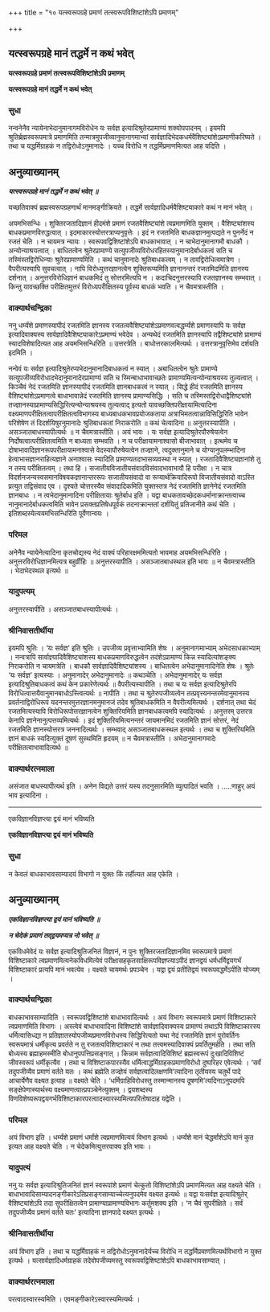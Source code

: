 +++
title = "१० यत्स्वरूपग्रहे प्रमाणं तत्स्वरूपविशिष्टांशेऽपि प्रमाणम्"

+++


## यत्स्वरूपग्रहे मानं तद्धर्मे न कथं भवेत्

**यत्स्वरूपग्रहे प्रमाणं तत्स्वरूपविशिष्टांशेऽपि प्रमाणम्**

**यत्स्वरूपग्रहे मानं तद्धर्मे न कथं भवेत्**

### **सुधा**

नन्वनेनैव न्यायेनाभेदानुमानागमविरोधेन यः सर्वज्ञ इत्यादिश्रुतेरप्रामाण्यं शक्योपपादनम् । इयमपि श्रुतिर्ब्रह्मस्वरूपमात्रे प्रमाणमिति तन्मात्रमुपजीव्यानुमानागमाभ्यां सार्वज्ञादिभेदकधर्मवैशिष्ट्यांशेऽप्रमाणीकरिष्यते । तथा च यद्धर्मिग्राहकं न तद्विरोधोऽनुमानादेः । यच्च विरोधि न तद्धर्मिप्रमाणमित्यत आह यदिति ।

## **अनुव्याख्यानम्**

***यत्स्वरूपग्रहे मानं तद्धर्मे न कथं भवेत् ॥***

यच्छतिवाक्यं ब्रह्मस्वरूपग्रहणार्थं मानमङ्गीक्रियते । तद्धर्मे सार्वज्ञादिधर्मवैशिष्ट्याकारे कथं न मानं भवेत् ।

अयमभिसन्धिः । शुक्तिरजतादिज्ञानं हीदमंशे प्रमाणं रजतवैशिष्ट्यांशे त्वप्रमाणमिति युक्तम् । वैशिष्ट्यांशस्य बाधकप्रमाणविरुद्धत्वात् । इदमाकारस्योत्तरत्राप्यनुवृत्तेः । इदं न रजतमिति बाधकज्ञानमुत्पद्यते न पुनर्नेदं न रजतं चेति । न चायमत्र न्यायः । स्वरूपवद्विशिष्टांशेऽपि बाधकाभावात् । न चाभेदानुमानागमौ बाधकौ । अन्योन्याश्रयत्वात् । बाधितत्वेन श्रुतेरप्रामाण्ये सत्युपजीव्यविरोधरहितस्यानुमानादेर्बाधकत्वं सति च तस्मिंस्तद्विरोधिन्याः श्रुतेरप्रामाण्यमिति । कथं चानुमानादेः श्रुतिबाधकत्वम् । न तावद्विरोधित्वमात्रेण । वैपरीत्यस्यापि सुवचत्वात् । नापि विरोध्युत्तरज्ञानत्वेन शुक्तिरूप्यमिति ज्ञानानन्तरं रजतमिदमिति ज्ञानस्य दर्शनात् । अनुत्तरविरोधिज्ञानं बाधकमिदं तु सोत्तरमित्यपि न । कदाचिदनुत्तरस्यापि रजतज्ञानस्य सम्भवात् । किन्तु यावच्छक्ति परीक्षितमुत्तरं विरोध्यपरीक्षितस्य पूर्वस्य बाधकं भवति । न चैवमत्रास्तीति ।

### **वाक्यार्थचन्द्रिका**

ननु धर्म्यंशे प्रमाणस्यापीदं रजतमिति ज्ञानस्य रजतत्ववैशिष्ट्यांशेऽप्रमाणवत्वद्धर्म्यंशे प्रमाणस्यापि यः सर्वज्ञ इत्यादिवाक्यस्य सार्वज्ञादिवैशिष्ट्याकारेऽप्रमाण्यं भवेदेव । अन्यथेदं रजतमिति ज्ञानस्यापि तद्वैशिष्ट्यांशे प्रामाण्यं स्यादविशेषादित्यत आह अयमभिसन्धिरिति ॥ उत्तरत्रेति । बाधोत्तरकालमित्यर्थः । उत्तरत्रानुवृत्तिमेव दर्शयति इदमिति ।

नन्वेवं यः सर्वज्ञ इत्यादिश्रुतेरप्यभेदानुमानादिबाधकत्वं न स्यात् । अबाधितत्वेन श्रुतेः प्रामाण्ये सत्युपजीव्यविरोधादभेदानुमानादेरप्रामाण्यं सति च स्मिन्बाधाभावाच्छतेः प्रामाण्यमित्यन्योन्याश्रयस्य तुल्यत्वात् । किञ्चैवं नेदं रजतमिति ज्ञानस्यापीदं रजतमिति ज्ञानबाधकत्वं न स्यात् । सिद्धे हीदं रजतमिति ज्ञानस्य वैशिष्ट्यांशेऽप्रमाणत्वे बाधाभावान्नेदं रजतमिति ज्ञानस्य प्रामाण्यसिद्धिः । सति च तस्मिस्तद्विरोधाद्वैशिष्ट्यांशे तज्ज्ञानस्याप्रामाण्यसिद्धिरित्यन्योन्याश्रयस्य तुल्यत्वाद् इत्यतो यावच्छक्तिपरीक्षायामित्यादिना वक्ष्यमाणपरीक्षितत्वापरीक्षितत्वविभागस्य बाध्यबाधकभावप्रयोजकताया अत्राभिमतत्वान्नाविसिद्धिरिति भावेन परिशेषेण तं दिदर्शयिषुरनुमानादेः श्रुतिबाधकतां निराकरोति ॥ कथं चेत्यादिना ॥ अनुत्तरस्यापीति । असञ्जातबाधस्यापीत्यर्थः ॥ न चैवमत्रास्तीति । अयं भावः । यः सर्वज्ञ इत्यादिश्रुतेरपौरुषेयत्वेन निर्दोषत्वात्परीक्षितत्वमिति न बाध्यता सम्भवति । न च परीक्षायामनाश्वासो बीजाभावात् । इत्थमेव च दोषाभावादिज्ञानरूपपरीक्षायामनाश्वासे वेदस्यापौरुषेयत्वेन तज्ज्ञाने, त्वदुक्तानुमाने च योग्यानुपलम्भादिना हेत्वाभासज्ञानराहित्यज्ञाने अनाश्वासः स्यादिति प्रामाण्यतदाभासव्यवस्था न स्यात् । रजतादिवैशिष्ट्यज्ञानांशे तु न तस्य परीक्षितत्वम् । तथा हि । सजातीयविजातीयसंवादविसंवादभावाभावौ हि परीक्षा । न चात्र विदर्शनजन्यस्वसमानविषयकज्ञानान्तररूपः सजातीयसंवादो वा रूप्यार्थक्रियादिरूपो विजातीयसंवादो वाऽस्ति प्रत्युत तद्विसंवाद एव । दृश्यते चोत्तरस्यैव संवादादिकमिति युक्तस्तत्र नेदं रजतमिति ज्ञानेनेदं रजतमिति ज्ञानबाधः । न त्वभेदानुमानादिना परीक्षितायाः श्रुतेर्बाध इति । यद्वा बाधकतावच्छेदकधर्मानाक्रान्तत्वाच्च नानुमानादेर्बाधकत्वमिति भावेन प्रसक्तप्रतिषेधपूर्वकं तदनाक्रान्ततां दर्शयितुं प्रतिजानीते कथं चेति । इतिशब्दस्येत्ययमभिसन्धिरिति पूर्वेणान्वयः ।

### **परिमल**

अनेनैव न्यायेनेत्यादिना कृतचोद्यस्य नेदं वाक्यं परिहारक्षममित्यतो भावमाह अयमभिसन्धिरिति । अनुत्तरविरोधिज्ञानमित्यत्र बहुर्व्रीहिः ॥ अनुत्तरस्यापीति । असञ्जातबाधस्थल इति भावः ॥ न चैवमत्रास्तीति । भेदाभेदस्थल इत्यर्थः ॥

### **यादुपत्यम्**

अनुत्तरस्यापीति । असञ्जातबाधस्यापीत्यर्थः ।

### **श्रीनिवासतीर्थीया**

इयमपि श्रुतिः । ‘यः सर्वज्ञ’ इति श्रुतिः । उपजीव्य प्रवृत्ताभ्यामिति शेषः । अनुमानागमाभ्याम् अभेदसाधकाभ्याम् । नन्वत्रापि सार्वाज्ञ्यादिवैशिष्ट्यांशस्य बाधकप्रमाणविरुद्धत्वेन तदंशेऽप्रामाण्यं किन्न स्यादित्यांशङ्क्य निराकरोति न चायमत्रेति । बाधकौ सार्वज्ञादिवैशिष्ट्यांशस्य । बाधितत्वेन अभेदानुमानादिनेति शेषः । श्रुतेः ‘यः सर्वज्ञ’ इत्यस्याः । अनुमानादेर् अभेदानुमानादेः ॥ कथञ्चेति । अभेदानुमानादेर् यः सर्वज्ञ इत्यादिश्रुतिबाधकत्वं कथं केन प्रकारेणेत्यर्थः ॥ वैपरीत्यस्यापीति । तथा च यः सर्वज्ञ इत्यादिश्रुतेरपि विरोधित्वात्तयैवानुमानबाधोऽस्त्वित्यर्थः ॥ नापीति । तथा च श्रुतेरुपजीव्यत्वेन तत्प्रवृत्त्यनन्तरमेवानुमानस्य प्रवर्तनाद्विरोधिरूपं यदनन्तरमुत्तरज्ञानमनुमानजं तदेव श्रुतिबाधकमिति न वैपरीत्यमित्यर्थः । दर्शनात् तथा चेदं रजतमित्यस्यापि विरोधिरूपोत्तरज्ञानत्वेन शुक्तिरियमिति ज्ञानबाधकत्वमपि स्यादित्यर्थः । अनुत्तरम् उत्तरत्र केनापि ज्ञानेनानुत्पत्तव्यमित्यर्थः । इदं शुक्तिरियमित्यनन्तरं जायमानमिदं रजतमिति ज्ञानं सोत्तरं, नेदं रजतमिति ज्ञानस्योत्तरत्र जननादित्यर्थः । सम्भवाद् असञ्जातबाधकस्थल इत्यर्थः । तथा च शुक्तिरियमिति ज्ञानं बाधकं स्यदित्युक्तं दूषणं सुस्थमिति हृदयम् ॥ न चैवमत्रास्तीति । अभेदानुमानागमादेः परीक्षितत्वाभावादित्यर्थः ॥

### **वाक्यार्थरत्नमाला**

असंजात बाधस्यापीत्यर्थ इति । अनेन विद्यते उत्तरं यस्य तदनुसारमिति व्युत्पादितं भवति । .....णाहुर् अयं भाव इत्यादिना ।

------------------------------------------------------------------------

एकविज्ञानविज्ञप्त्या द्वयं मानं भविष्यति

**एकविज्ञानविज्ञप्त्या द्वयं मानं भविष्यति**

### **सुधा**

न केवलं बाधकाभावसाम्यादयं विभागो न युक्तः किं तर्हीत्यत आह एकेति ।

## **अनुव्याख्यानम्**

***एकविज्ञानविज्ञप्त्या द्वयं मानं भविष्यति ॥***

***न चेदेकं प्रमाणं तद्द्वयमप्यत्र नो भवेत् ॥***

एकविधमेवेदं यः सर्वज्ञ इत्यादिश्रुतिजनितं विज्ञानं, न पुनः शुक्तिरजतादिज्ञानमिव स्वरूपमात्रे प्रमाणं विशिष्टाकारे त्वप्रमाणमित्यनेकविधमित्येवं परीक्षासहकृतसाक्षिरूपविज्ञप्त्याऽपीदं ज्ञानद्वयं धर्मधर्मिद्वयगर्भं विशिष्टाकारं प्रत्यपि मानं भवत्येव । वक्ष्यते चायमर्थः प्रपञ्चेन । यद्वा द्वयं प्रतीतिद्वयं स्वरूपवद्धर्मेऽपीति योज्यम् ।

### **वाक्यार्थचन्द्रिका**

बाधकाभावसाम्यादिति । स्वरूपवद्विशिष्टांशे बाधाभावादित्यर्थः । अयं विभागः स्वरूपमात्रे प्रमाणं विशिष्टाकारे त्वप्रमाणमिति विभागः । अस्त्वेवं बाधाभावादिना विशिष्टांशे सार्वज्ञादिवाक्यस्य प्रामाण्यं तथाऽपि विशिष्टाकारस्य धर्मित्वासिध्द्या न प्रतिज्ञातस्योपजीव्यप्रमाणविरोधस्य सिद्धिरित्यतो यथा नेदं रजतमिति ज्ञानं पुरोवर्तिनः स्वरूपमात्रं धर्मीकृत्य प्रवर्तते न तु रजतत्वविशिष्टाकारं न तथा तत्त्वमस्यादिवाक्यं प्रवर्तितुमर्हति । तथा सति बोध्यस्य ब्रह्माहमस्मीति बोधानुपपत्तिप्रसङ्गात् । किन्नाम सर्वज्ञत्वादिविशिष्टं ब्रह्मस्वरूपं दुःखादिविशिष्टं जीवस्वरूपं धर्मीकृत्यैव । तथा च विशिष्टाकपारस्यैव धर्मित्वाद्धर्मिग्राहकप्रमाणविरोधो दुष्परिहर एवेत्यर्थः । ‘सर्वं तदुपजीव्यैव प्रमाणं वर्तते यतः । कथं ब्रह्मेति तज्ज्ञेयं सर्वज्ञत्वादिलक्षणमि’त्यादिना तृतीयस्य चतुर्थे पादे आचार्येणैव वक्ष्यत इत्याह ॥ वक्ष्यते चेति । ‘धर्मिग्राहिविरोधस्तु तस्मान्मानस्य दूषणमि’त्यदिनाऽनुपदमपि सङ्क्षेपेणास्यार्थस्य वक्ष्यमाणत्वात्प्रपञ्चेनेत्युक्तम् । द्वयशब्दस्य विणविशेष्यरूपद्वयगर्भविशिष्टाकारपरत्वादस्वारस्यमित्यपरितोषादाह यद्वेति ।

### **परिमल**

अयं विभाग इति । धर्म्यंशे प्रमाणं धर्मांशे त्वप्रमाणमित्ययं विभाग इत्यर्थः । धर्म्यंशे मानं चेद्धर्मांशेऽपि मानं कुत इत्यत आह वक्ष्यते चेति । न चेदेकमित्युत्तरवाक्य इति भावः ।



### **यादुपत्यं**

ननु यः सर्वज्ञ इत्यादिश्रुतिजनितं ज्ञानं स्वरूपांशे प्रमाणं चेत्कुतो विशिष्टांशेऽपि प्रमाणमित्यत आह वक्ष्यते चेति । बाधाभावादिसाम्यादनङ्गीकारेऽतिप्रसङ्गसाम्याच्चेत्यनुपदमेव वक्ष्यत इत्यर्थः ॥ यद्वा यःसर्वज्ञ इत्यादिश्रुतेर् वैशिष्ट्यांशेऽपि तदा सुपरीक्षितत्वेन प्रामाण्याप्रामाण्यविभागः कर्तुमशक्य इति । ‘न चैवं सुपरीक्षिते । सर्वं तदुपजीव्यैव प्रमाणं वर्तते यतः’ इत्यादिना ज्ञानपादे वक्ष्यत इत्यर्थः ।

### **श्रीनिवासतीर्थीया**

अयं विभाग इति । तथा च यद्धर्मिग्राहकं न तद्विरोधोऽनुमानादेर्यच्च विरोधि न तद्धर्मिप्रमाणमित्यर्थविभागो न युक्त इत्यर्थः । यत्सार्वज्ञादिधर्मग्राहकं तदेवोपजीव्यमस्तु स्वरूपवद्विशिष्टांशेऽपि बाधकाभावसाम्यात् ।

### **वाक्यार्थरत्नमाला**

परत्वादस्वारस्यमिति । एवमङ्गीकारेऽस्वारस्यमित्यर्थः ।

